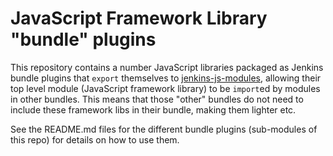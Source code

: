 # JavaScript Framework Library "bundle" plugins

This repository contains a number JavaScript libraries packaged as Jenkins bundle plugins that `export`
themselves to [jenkins-js-modules], allowing their top level module (JavaScript framework library) to be
`import`ed by modules in other bundles. This means that those "other" bundles do not need to include these
framework libs in their bundle, making them lighter etc.
  
See the README.md files for the different bundle plugins (sub-modules of this repo) for details on how to use them.  

[jenkins-js-modules]: https://github.com/tfennelly/jenkins-js-modules